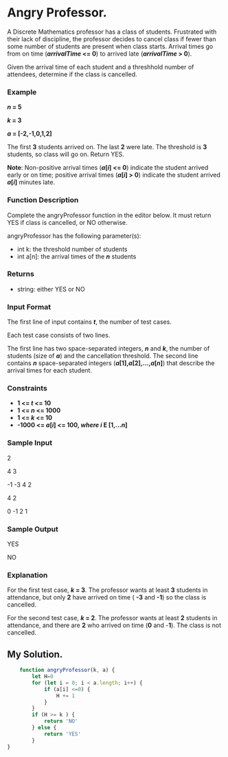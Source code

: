 # Angry Professor.

A Discrete Mathematics professor has a class of students. Frustrated with their lack of discipline, the professor decides to cancel class if fewer than some number of students are present when class starts. Arrival times go from on time (**_arrivalTime_ <= 0**) to arrived late (**_arrivalTime_ > 0**).

Given the arrival time of each student and a threshhold number of attendees, determine if the class is cancelled.

### Example

**_n_ = 5**

**_k_ = 3**

**_a_ = [-2,-1,0,1,2]**

The first **3** students arrived on. The last **2** were late. The threshold is **3** students, so class will go on. Return YES.

**Note**: Non-positive arrival times (**_a_[_i_] <= 0**) indicate the student arrived early or on time; positive arrival times (**_a_[_i_] > 0**) indicate the student arrived **_a_[_i_]** minutes late.

### Function Description

Complete the angryProfessor function in the editor below. It must return YES if class is cancelled, or NO otherwise.

angryProfessor has the following parameter(s):

* int k: the threshold number of students
* int a[n]: the arrival times of the **_n_** students
### Returns

* string: either YES or NO

### Input Format

The first line of input contains _**t**_, the number of test cases.

Each test case consists of two lines.

The first line has two space-separated integers, _**n**_ and _**k**_, the number of students (size of _**a**_) and the cancellation threshold.
The second line contains _**n**_ space-separated integers (**_a_[1],_a_[2],...,_a_[_n_]**) that describe the arrival times for each student.

### Constraints

* **1 <= _t_ <= 10**
* **1 <= _n_ <= 1000**
* **1 <= _k_ <= 10**
* **-1000 <= _a_[_i_] <= 100, _where i_ E [1,..._n_]**

### Sample Input

2

4 3

-1 -3 4 2

4 2

0 -1 2 1

### Sample Output

YES

NO

### Explanation

For the first test case, **_k_ = 3**. The professor wants at least **3** students in attendance, but only **2** have arrived on time ( **-3** and **-1**) so the class is cancelled.

For the second test case, **_k_ = 2**. The professor wants at least **2** students in attendance, and there are **2** who arrived on time (**0** and -**1**). The class is not cancelled.

## My Solution.

```javascript
    function angryProfessor(k, a) {
        let H=0
        for (let i = 0; i < a.length; i++) {
            if (a[i] <=0) {
                H += 1 
            }
        }     
        if (H >= k ) {
            return 'NO'
        } else {
            return 'YES'
        }
}
```